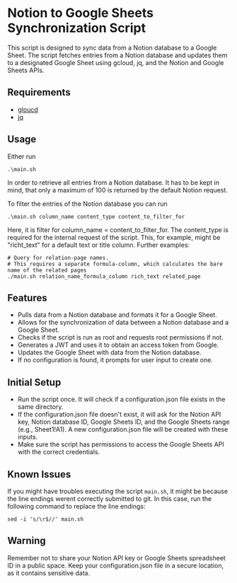 # Notion to Google Sheets Synchronization Script
This script is designed to sync data from a Notion database to a Google Sheet. The script fetches entries from a Notion database and updates them to a designated Google Sheet using gcloud, jq, and the Notion and Google Sheets APIs.

## Requirements
* [gloucd](https://cloud.google.com/sdk/docs/install?hl=de#linux)
* [jq](https://jqlang.github.io/jq/download/)

## Usage
Either run
```
.\main.sh
```
In order to retrieve all entries from a Notion database. It has to be kept in mind, that only a maximum of 100 is returned by the default Notion request.

To filter the entries of the Notion database you can run
```
.\main.sh column_name content_type content_to_filter_for
```
Here, it is filter for column_name = content_to_filter_for. The content_type is required for the internal request of the script. This, for example, might be "richt_text" for a default text or title column.
Further examples:
```
# Query for relation-page names. 
# This requires a separate formula-column, which calculates the bare name of the related pages
./main.sh relation_name_formula_column rich_text related_page
```

## Features
* Pulls data from a Notion database and formats it for a Google Sheet.
* Allows for the synchronization of data between a Notion database and a Google Sheet.
* Checks if the script is run as root and requests root permissions if not.
* Generates a JWT and uses it to obtain an access token from Google.
* Updates the Google Sheet with data from the Notion database.
* If no configuration is found, it prompts for user input to create one.

## Initial Setup
* Run the script once. It will check if a configuration.json file exists in the same directory.
* If the configuration.json file doesn't exist, it will ask for the Notion API key, Notion database ID, Google Sheets ID, and the Google Sheets range (e.g., Sheet1!A1). A new configuration.json file will be created with these inputs.
* Make sure the script has permissions to access the Google Sheets API with the correct credentials.

## Known Issues
If you might have troubles executing the script `main.sh`, it might be because the line endings werent correctly submitted to git. In this case, run the following command to replace the line endings:
```
sed -i 's/\r$//' main.sh
```

## Warning
Remember not to share your Notion API key or Google Sheets spreadsheet ID in a public space. Keep your configuration.json file in a secure location, as it contains sensitive data.
